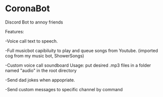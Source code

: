 # CoronaBot
 Discord Bot to annoy friends

 Features:
 
  -Voice call text to speech.
  
  -Full musicbot capibiluity to play and queue songs from Youtube. (imported cog from my music bot, ShowerSongs)

  -Custom voice call soundboard
   Usage: put desired .mp3 files in a folder named "audio" in the root directory

  -Send dad jokes when appopriate.

  -Send custom messages to specific channel by command
